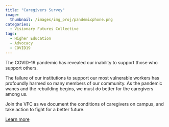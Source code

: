 ```yaml
---
title: "Caregivers Survey"
image: 
  thumbnail: /images/img_proj/pandemicphone.png
categories:
  - Visionary Futures Collective
tags:
  - Higher Education
  - Advocacy
  - COVID19
---
```


The COVID-19 pandemic has revealed our inability to support those who support others.

The failure of our institutions to support our most vulnerable workers has profoundly harmed so many members of our community. As the pandemic wanes and the rebuilding begins, we must do better for the caregivers among us.

Join the VFC as we document the conditions of caregivers on campus, and take action to fight for a better future. 

[Learn more](https://visionary-futures-collective.github.io/caregivers/)